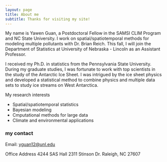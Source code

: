 ```yaml
---
layout: page
title: About me
subtitle: Thanks for visiting my site!
---
```


My name is Yawen Guan, a Postdoctoral Fellow in the SAMSI CLIM Program and NC State University. I work on spatial/spatiotemporal methods for modeling multiple pollutants with Dr. Brian Reich. This fall, I will join the Department of Statistics at University of Nebraska - Lincoln as an Assistant Professor.

I received my Ph.D. in statistics from the Pennsylvania State University. During my graduate studies, I was fortunate to work with top scientists in the study of the Antarctic Ice Sheet. I was intrigued by the ice sheet physics and developed a statistical method to combine physics and multiple data sets to study ice streams on West Antarctica. 

My research interests 
- Spatial/spatiotemporal statistics
- Bayesian modeling 
- Cmputational methods for large data
- Climate and environmental applications

### my contact
Email: yguan12@unl.edu

Office Address
4244 SAS Hall 
2311 Stinson Dr. 
Raleigh, NC 27607
